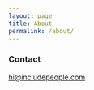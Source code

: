 ```yaml
---
layout: page
title: About
permalink: /about/
---
```


### Contact

[hi@includepeople.com](mailto:hi@includepeople.com)
